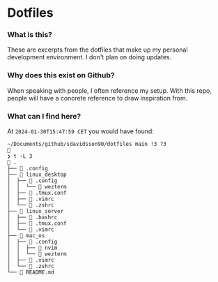 # Dotfiles

### What is this?
These are excerpts from the dotfiles that make up my personal development environment. I don't plan on doing updates.

### Why does this exist on Github?
When speaking with people, I often reference my setup. With this repo, people will have a concrete reference to draw inspiration from.

### What can I find here?

At `2024-01-30T15:47:59 CET` you would have found:

```
~/Documents/github/sdavidsson90/dotfiles main !3 ?3                                                                                                                                                                             
❯ t -L 3
 .
├──  .config
├──  linux_desktop
│  ├──  .config
│  │  └──  wezterm
│  ├──  .tmux.conf
│  ├──  .vimrc
│  └──  .zshrc
├──  linux_server
│  ├──  .bashrc
│  ├──  .tmux.conf
│  └──  .vimrc
├──  mac_os
│  ├──  .config
│  │  ├──  nvim
│  │  └──  wezterm
│  ├──  .vimrc
│  └──  .zshrc
└──  README.md
```
